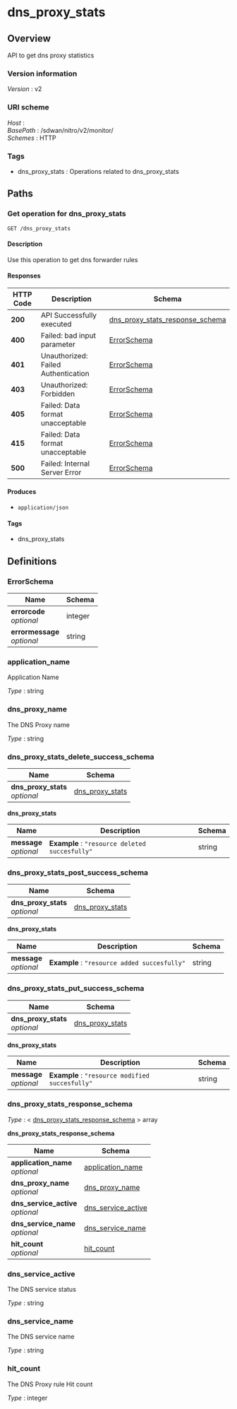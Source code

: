 # dns\_proxy\_stats


<a name="overview"></a>
## Overview
API to get dns proxy statistics


### Version information
*Version* : v2


### URI scheme
*Host* : <MGMT-IP>  
*BasePath* : /sdwan/nitro/v2/monitor/  
*Schemes* : HTTP


### Tags

* dns\_proxy\_stats : Operations related to dns\_proxy\_stats 




<a name="paths"></a>
## Paths

<a name="dns\_proxy\_stats-get"></a>
### Get operation for dns\_proxy\_stats
```
GET /dns_proxy_stats
```


#### Description
Use this operation to get dns forwarder rules


#### Responses

|HTTP Code|Description|Schema|
|---|---|---|
|**200**|API Successfully executed|[dns\_proxy\_stats\_response\_schema](#dns\_proxy\_stats\_response\_schema)|
|**400**|Failed: bad input parameter|[ErrorSchema](#errorschema)|
|**401**|Unauthorized: Failed Authentication|[ErrorSchema](#errorschema)|
|**403**|Unauthorized: Forbidden|[ErrorSchema](#errorschema)|
|**405**|Failed: Data format unacceptable|[ErrorSchema](#errorschema)|
|**415**|Failed: Data format unacceptable|[ErrorSchema](#errorschema)|
|**500**|Failed: Internal Server Error|[ErrorSchema](#errorschema)|


#### Produces

* `application/json`


#### Tags

* dns\_proxy\_stats




<a name="definitions"></a>
## Definitions

<a name="errorschema"></a>
### ErrorSchema

|Name|Schema|
|---|---|
|**errorcode**  <br>*optional*|integer|
|**errormessage**  <br>*optional*|string|


<a name="application\_name"></a>
### application\_name
Application Name

*Type* : string


<a name="dns\_proxy\_name"></a>
### dns\_proxy\_name
The DNS Proxy name

*Type* : string


<a name="dns\_proxy\_stats\_delete\_success\_schema"></a>
### dns\_proxy\_stats\_delete\_success\_schema

|Name|Schema|
|---|---|
|**dns\_proxy\_stats**  <br>*optional*|[dns\_proxy\_stats](#dns\_proxy\_stats\_delete\_success\_schema-dns\_proxy\_stats)|

<a name="dns\_proxy\_stats\_delete\_success\_schema-dns\_proxy\_stats"></a>
**dns\_proxy\_stats**

|Name|Description|Schema|
|---|---|---|
|**message**  <br>*optional*|**Example** : `"resource deleted succesfully"`|string|


<a name="dns\_proxy\_stats\_post\_success\_schema"></a>
### dns\_proxy\_stats\_post\_success\_schema

|Name|Schema|
|---|---|
|**dns\_proxy\_stats**  <br>*optional*|[dns\_proxy\_stats](#dns\_proxy\_stats\_post\_success\_schema-dns\_proxy\_stats)|

<a name="dns\_proxy\_stats\_post\_success\_schema-dns\_proxy\_stats"></a>
**dns\_proxy\_stats**

|Name|Description|Schema|
|---|---|---|
|**message**  <br>*optional*|**Example** : `"resource added succesfully"`|string|


<a name="dns\_proxy\_stats\_put\_success\_schema"></a>
### dns\_proxy\_stats\_put\_success\_schema

|Name|Schema|
|---|---|
|**dns\_proxy\_stats**  <br>*optional*|[dns\_proxy\_stats](#dns\_proxy\_stats\_put\_success\_schema-dns\_proxy\_stats)|

<a name="dns\_proxy\_stats\_put\_success\_schema-dns\_proxy\_stats"></a>
**dns\_proxy\_stats**

|Name|Description|Schema|
|---|---|---|
|**message**  <br>*optional*|**Example** : `"resource modified succesfully"`|string|


<a name="dns\_proxy\_stats\_response\_schema"></a>
### dns\_proxy\_stats\_response\_schema
*Type* : < [dns\_proxy\_stats\_response\_schema](#dns\_proxy\_stats\_response\_schema-inline) > array

<a name="dns\_proxy\_stats\_response\_schema-inline"></a>
**dns\_proxy\_stats\_response\_schema**

|Name|Schema|
|---|---|
|**application\_name**  <br>*optional*|[application\_name](#application\_name)|
|**dns\_proxy\_name**  <br>*optional*|[dns\_proxy\_name](#dns\_proxy\_name)|
|**dns\_service\_active**  <br>*optional*|[dns\_service\_active](#dns\_service\_active)|
|**dns\_service\_name**  <br>*optional*|[dns\_service\_name](#dns\_service\_name)|
|**hit\_count**  <br>*optional*|[hit\_count](#hit\_count)|


<a name="dns\_service\_active"></a>
### dns\_service\_active
The DNS service status

*Type* : string


<a name="dns\_service\_name"></a>
### dns\_service\_name
The DNS service name

*Type* : string


<a name="hit\_count"></a>
### hit\_count
The DNS Proxy rule Hit count

*Type* : integer





